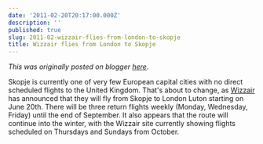 ```yaml
---
date: '2011-02-20T20:17:00.000Z'
description: ''
published: true
slug: 2011-02-wizzair-flies-from-london-to-skopje
title: Wizzair flies from London to Skopje
---
```


*This was originally posted on blogger [here](https://blog.balkanology.com/2011/02/wizzair-flies-from-london-to-skopje.html)*.

Skopje is currently one of very few European capital cities with no direct scheduled flights to the United Kingdom. That's about to change, as <a href="http://wizzair.com/flights/London-Luton/Skopje/">Wizzair</a> has announced that they will fly from Skopje to London Luton starting on June 20th. There will be three return flights weekly (Monday, Wednesday, Friday) until the end of September. It also appears that the route will continue into the winter, with the Wizzair site currently showing flights scheduled on Thursdays and Sundays from October.